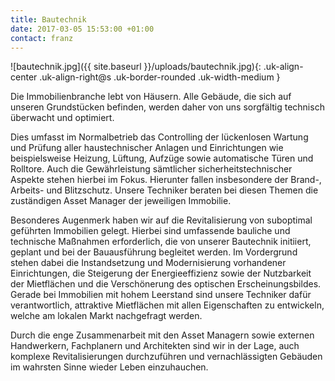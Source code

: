 ```yaml
---
title: Bautechnik
date: 2017-03-05 15:53:00 +01:00
contact: franz
---
```


![bautechnik.jpg]({{ site.baseurl }}/uploads/bautechnik.jpg){: .uk-align-center .uk-align-right@s .uk-border-rounded .uk-width-medium }

Die Immobilienbranche lebt von Häusern. Alle Gebäude, die sich auf unseren Grundstücken befinden, werden daher von uns sorgfältig technisch überwacht und optimiert.

Dies umfasst im Normalbetrieb das Controlling der lückenlosen Wartung und Prüfung aller haustechnischer Anlagen und Einrichtungen wie beispielsweise Heizung, Lüftung, Aufzüge sowie automatische Türen und Rolltore. Auch die Gewährleistung sämtlicher sicherheitstechnischer Aspekte stehen hierbei im Fokus. Hierunter fallen insbesondere der Brand-, Arbeits- und Blitzschutz. Unsere Techniker beraten bei diesen Themen die zuständigen Asset Manager der jeweiligen Immobilie.

Besonderes Augenmerk haben wir auf die Revitalisierung von suboptimal geführten Immobilien gelegt. Hierbei sind umfassende bauliche und technische Maßnahmen erforderlich, die von unserer Bautechnik initiiert, geplant und bei der Bauausführung begleitet werden. Im Vordergrund stehen dabei die Instandsetzung und Modernisierung vorhandener Einrichtungen, die Steigerung der Energieeffizienz sowie der Nutzbarkeit der Mietflächen und die Verschönerung des optischen Erscheinungsbildes. Gerade bei Immobilien mit hohem Leerstand sind unsere Techniker dafür verantwortlich, attraktive Mietflächen mit allen Eigenschaften zu entwickeln, welche am lokalen Markt nachgefragt werden.

Durch die enge Zusammenarbeit mit den Asset Managern sowie externen Handwerkern, Fachplanern und Architekten sind wir in der Lage, auch komplexe Revitalisierungen durchzuführen und vernachlässigten Gebäuden im wahrsten Sinne wieder Leben einzuhauchen.
